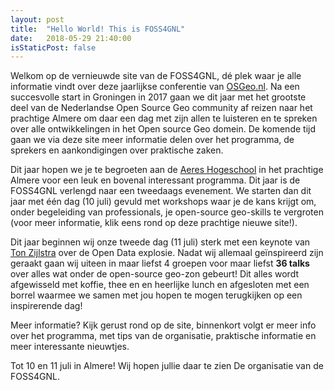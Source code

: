 ```yaml
---
layout: post
title:  "Hello World! This is FOSS4GNL"
date:   2018-05-29 21:40:00
isStaticPost: false
---
```


Welkom op de vernieuwde site van de FOSS4GNL, dé plek waar je alle informatie vindt over deze jaarlijkse conferentie van [OSGeo.nl](https://osgeo.nl). Na een succesvolle start in Groningen in 2017 gaan we dit jaar met het grootste deel van de Nederlandse Open Source Geo community af reizen naar het prachtige Almere om daar een dag met zijn allen te luisteren en te spreken over alle ontwikkelingen in het Open source Geo domein. De komende tijd gaan we via deze site meer informatie delen over het programma, de sprekers en aankondigingen over praktische zaken.

Dit jaar hopen we je te begroeten aan de [Aeres Hogeschool](https://www.aereshogeschool.nl) in het prachtige Almere voor een leuk en bovenal interessant programma. Dit jaar is de FOSS4GNL verlengd naar een tweedaags evenement. We starten dan dit jaar met één dag (10 juli) gevuld met workshops waar je de kans krijgt om, onder begeleiding van professionals, je open-source geo-skills te vergroten (voor meer informatie, klik eens rond op deze prachtige nieuwe site!).

Dit jaar beginnen wij onze tweede dag (11 juli) sterk met een keynote van [Ton Zijlstra](https://www.linkedin.com/in/tonzijlstra) over de Open Data explosie. Nadat wij allemaal geïnspireerd zijn geraakt gaan wij uiteen in maar liefst 4 groepen voor maar liefst **36 talks** over alles wat onder de open-source geo-zon gebeurt! Dit alles wordt afgewisseld met koffie, thee en en heerlijke lunch en afgesloten met een borrel waarmee we samen met jou hopen te mogen terugkijken op een inspirerende dag!

Meer informatie? Kijk gerust rond op de site, binnenkort volgt er meer info over het programma, met tips van de organisatie, praktische informatie en meer interessante nieuwtjes. 

Tot 10 en 11 juli in Almere! Wij hopen jullie daar te zien
De organisatie van de FOSS4GNL.
